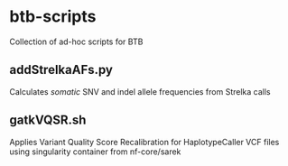 # btb-scripts
Collection of ad-hoc scripts for BTB

## addStrelkaAFs.py  
Calculates *somatic* SNV and indel allele frequencies from Strelka calls

## gatkVQSR.sh
Applies Variant Quality Score Recalibration for HaplotypeCaller VCF files using singularity container from nf-core/sarek

